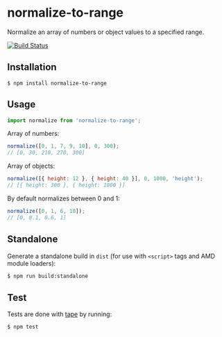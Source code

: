 # normalize-to-range

Normalize an array of numbers or object values to a specified range.

[![Build Status](https://travis-ci.org/zakangelle/normalize-to-range.svg?branch=master)](https://travis-ci.org/zakangelle/normalize-to-range)

## Installation

```
$ npm install normalize-to-range
```

## Usage

```js
import normalize from 'normalize-to-range';
```

Array of numbers:

```js
normalize([0, 1, 7, 9, 10], 0, 300);
// [0, 30, 210, 270, 300]
```

Array of objects:

```js
normalize([{ height: 12 }, { height: 40 }], 0, 1000, 'height');
// [{ height: 300 }, { height: 1000 }]
```

By default normalizes between 0 and 1:

```js
normalize([0, 1, 6, 10]);
// [0, 0.1, 0.6, 1]
```

## Standalone

Generate a standalone build in `dist` (for use with `<script>` tags and AMD module loaders):

```sh
$ npm run build:standalone
```

## Test
Tests are done with [tape](https://github.com/substack/tape) by running:

```
$ npm test
```
